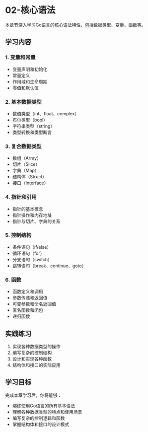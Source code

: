# 02-核心语法

本章节深入学习Go语言的核心语法特性，包括数据类型、变量、函数等。

## 学习内容

### 1. 变量和常量
- 变量声明和初始化
- 常量定义
- 作用域和生命周期
- 零值和默认值

### 2. 基本数据类型
- 数值类型（int、float、complex）
- 布尔类型（bool）
- 字符串类型（string）
- 类型转换和类型断言

### 3. 复合数据类型
- 数组（Array）
- 切片（Slice）
- 字典（Map）
- 结构体（Struct）
- 接口（Interface）

### 4. 指针和引用
- 指针的基本概念
- 指针操作和内存地址
- 指针与切片、字典的关系

### 5. 控制结构
- 条件语句（if/else）
- 循环语句（for）
- 分支语句（switch）
- 跳转语句（break、continue、goto）

### 6. 函数
- 函数定义和调用
- 参数传递和返回值
- 可变参数和命名返回值
- 匿名函数和闭包
- 递归函数

## 实践练习

1. 实现各种数据类型的操作
2. 编写复杂的控制结构
3. 设计和实现各种函数
4. 结构体和接口的实际应用

## 学习目标

完成本章学习后，你将能够：
- 熔练使用Go语言的所有基本语法
- 理解各种数据类型的特点和使用场景
- 编写复杂的控制逻辑和函数
- 掌握结构体和接口的设计模式